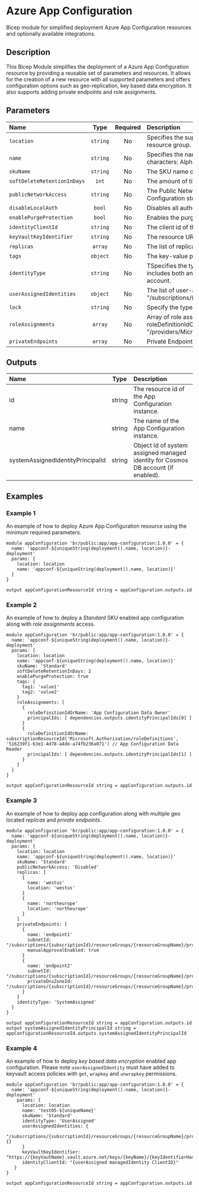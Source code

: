 # Azure App Configuration

Bicep module for simplified deployment Azure App Configuration resources and optionally available integrations.

## Description

This Bicep Module simplifies the deployment of a Azure App Configuration resource by providing a reusable set of parameters and resources. It allows for the creation of a new resource with all supported parameters and offers configuration options such as geo-replication,  key based data encryption. It also supports adding private endpoints and role assignments.

## Parameters

| Name                        | Type     | Required | Description                                                                                                                                                                                                                                                                                                                                                                                  |
| :-------------------------- | :------: | :------: | :------------------------------------------------------------------------------------------------------------------------------------------------------------------------------------------------------------------------------------------------------------------------------------------------------------------------------------------------------------------------------------------- |
| `location`                  | `string` | No       | Specifies the supported Azure location where the resource exists. Changing this forces a new resource to be created.. Default is the location of the resource group.                                                                                                                                                                                                                         |
| `name`                      | `string` | No       | Specifies the name of the App Configuration instance. Changing this forces a new resource to be created. It must me unique across Azure. Valid characters: Alphanumerics,underscores, and hyphens.                                                                                                                                                                                           |
| `skuName`                   | `string` | No       | The SKU name of the configuration store.                                                                                                                                                                                                                                                                                                                                                     |
| `softDeleteRetentionInDays` | `int`    | No       | The amount of time in days that the configuration store will be retained when it is soft deleted.  This field only works for "Standard" sku.                                                                                                                                                                                                                                                 |
| `publicNetworkAccess`       | `string` | No       | The Public Network Access setting of the App Configuration store. When Disabled, only requests from Private Endpoints can access the App Configuration store.                                                                                                                                                                                                                                |
| `disableLocalAuth`          | `bool`   | No       | Disables all authentication methods other than AAD authentication.                                                                                                                                                                                                                                                                                                                           |
| `enablePurgeProtection`     | `bool`   | No       | Enables the purge protection feature for the configuration store.  This field only works for "Standard" sku.                                                                                                                                                                                                                                                                                 |
| `identityClientId`          | `string` | No       | The client id of the identity which will be used to access key vault.                                                                                                                                                                                                                                                                                                                        |
| `keyVaultKeyIdentifier`     | `string` | No       | The resource URI of the key vault key used to encrypt the data in the configuration store.                                                                                                                                                                                                                                                                                                   |
| `replicas`                  | `array`  | No       | The list of replicas for the configuration store with "name" and "location" parameters.                                                                                                                                                                                                                                                                                                      |
| `tags`                      | `object` | No       | The key-value pair tags to associate with the resource.                                                                                                                                                                                                                                                                                                                                      |
| `identityType`              | `string` | No       | TSpecifies the type of Managed Service Identity that should be configured on this App Configuration. The type "SystemAssigned, UserAssigned" includes both an implicitly created identity and a set of user-assigned identities. The type "None" will remove any identities from the Cosmos DB account.                                                                                      |
| `userAssignedIdentities`    | `object` | No       | The list of user-assigned managed identities. The user identity dictionary key references will be ARM resource ids in the form: "/subscriptions/{subscriptionId}/resourceGroups/{resourceGroupName}/providers/Microsoft.ManagedIdentity/userAssignedIdentities/{identityName}"                                                                                                               |
| `lock`                      | `string` | No       | Specify the type of lock on Cosmos DB account resource.                                                                                                                                                                                                                                                                                                                                      |
| `roleAssignments`           | `array`  | No       | Array of role assignment objects that contain the "roleDefinitionIdOrName" and "principalId" to define RBAC role assignments on this resource. In the roleDefinitionIdOrName attribute, provide either the display name of the role definition, or its fully qualified ID in the following format: "/providers/Microsoft.Authorization/roleDefinitions/c2f4ef07-c644-48eb-af81-4b1b4947fb11" |
| `privateEndpoints`          | `array`  | No       | Private Endpoints that should be created for Azure Cosmos DB account.                                                                                                                                                                                                                                                                                                                        |

## Outputs

| Name                              | Type   | Description                                                                       |
| :-------------------------------- | :----: | :-------------------------------------------------------------------------------- |
| id                                | string | The resource id of the App Configuration instance.                                |
| name                              | string | The name of the App Configuration instance.                                       |
| systemAssignedIdentityPrincipalId | string | Object Id of system assigned managed identity for Cosmos DB account (if enabled). |

## Examples

### Example 1

An example of how to deploy Azure App Configuration resource using the minimum required parameters.

```bicep
module appConfiguration 'br/public:app/app-configuration:1.0.0' = {
  name: 'appconf-${uniqueString(deployment().name, location)}-deployment'
  params: {
    location: location
    name: 'appconf-${uniqueString(deployment().name, location)}'
  }
}

output appConfigurationResourceId string = appConfiguration.outputs.id
```

### Example 2

An example of how to deploy a _Standard_ SKU enabled app configuration along with _role assignments_ access.

```bicep
module appConfiguration 'br/public:app/app-configuration:1.0.0' = {
  name: 'appconf-${uniqueString(deployment().name, location)}-deployment'
  params: {
    location: location
    name: 'appconf-${uniqueString(deployment().name, location)}'
    skuName: 'Standard'
    softDeleteRetentionInDays: 2
    enablePurgeProtection: true
    tags: {
      tag1: 'value1'
      tag2: 'value2'
    }
    roleAssignments: [
      {
        roleDefinitionIdOrName: 'App Configuration Data Owner'
        principalIds: [ dependencies.outputs.identityPrincipalIds[0] ]
      }
      {
        roleDefinitionIdOrName: subscriptionResourceId('Microsoft.Authorization/roleDefinitions', '516239f1-63e1-4d78-a4de-a74fb236a071') // App Configuration Data Reader
        principalIds: [ dependencies.outputs.identityPrincipalIds[1] ]
      }
    ]
  }
}

output appConfigurationResourceId string = appConfiguration.outputs.id
```

### Example 3

An example of how to deploy app configuration along with multiple geo located _replicas_ and _private endpoints_.

```bicep
module appConfiguration 'br/public:app/app-configuration:1.0.0' = {
  name: 'appconf-${uniqueString(deployment().name, location)}-deployment'
  params: {
    location: location
    name: 'appconf-${uniqueString(deployment().name, location)}'
    skuName: 'Standard'
    publicNetworkAccess: 'Disabled'
    replicas: [
      {
        name: 'westus'
        location: 'westus'
      }
      {
        name: 'northeurope'
        location: 'northeurope'
      }
    ]
    privateEndpoints: [
      {
        name: 'endpoint1'
        subnetId: "/subscriptions/{subscriptionId}/resourceGroups/{resourceGroupName}/providers/Microsoft.Network/virtualNetworks/{virtualNetworkName}/subnets/{subnetName}"
        manualApprovalEnabled: true
      }
      {
        name: 'endpoint2'
        subnetId: "/subscriptions/{subscriptionId}/resourceGroups/{resourceGroupName}/providers/Microsoft.Network/virtualNetworks/{virtualNetworkName}/subnets/{subnetName}"
        privateDnsZoneId: "/subscriptions/{subscriptionId}/resourceGroups/{resourceGroupName}/providers/Microsoft.Network/privateDnsZones/{privateDnsZoneName}"
      }
    ]
    identityType: 'SystemAssigned'
  }
}

output appConfigurationResourceId string = appConfiguration.outputs.id
output systemAssignedIdentityPrincipalId string = appConfigurationResourceId.outputs.systemAssignedIdentityPrincipalId
```

### Example 4

An example of how to deploy _key based data encryption_ enabled app configuration. Please note `userAssignedIdentity` must have added to keyvault access policies with `get`, `wrapkey` and `unwrapkey` permissions.

```bicep
module appConfiguration 'br/public:app/app-configuration:1.0.0' = {
  name: 'appconf-${uniqueString(deployment().name, location)}-deployment'
    params: {
      location: location
      name: 'test05-${uniqueName}'
      skuName: 'Standard'
      identityType: 'UserAssigned'
      userAssignedIdentities: {
        "/subscriptions/{subscriptionId}/resourceGroups/{resourceGroupName}/providers/Microsoft.ManagedIdentity/userAssignedIdentities/{managedIdentityName}": {}
      }
      keyVaultKeyIdentifier: "https://{keyVautName}.vault.azure.net/keys/{keyName}/{keyIdentifierHash}"
      identityClientId: "{userAssigned managedIdentity ClientID}"
   }
}

output appConfigurationResourceId string = appConfiguration.outputs.id
```